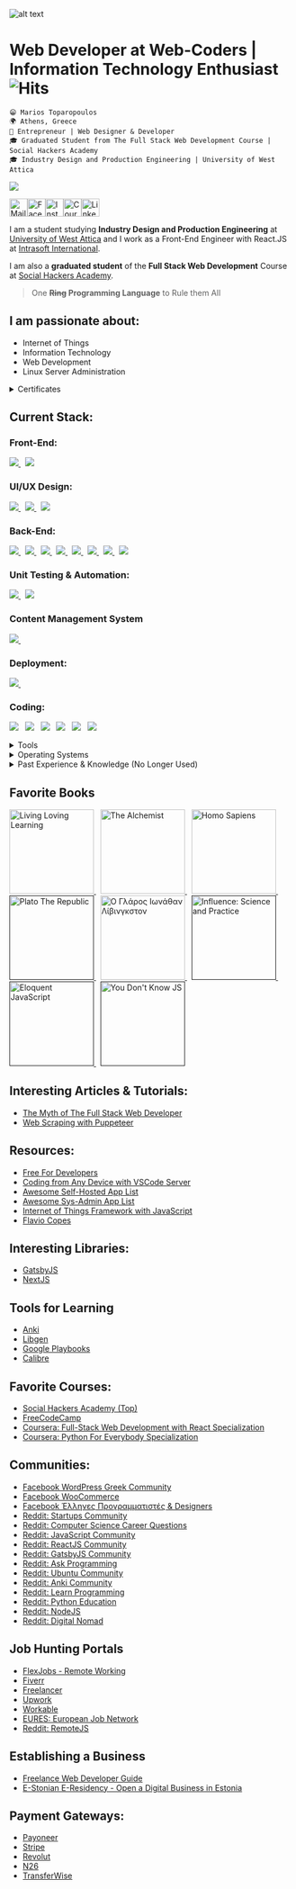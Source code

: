 ![alt text](https://raw.githubusercontent.com/mariosffx/mariosffx/master/header.png 'Header Image')

# Web Developer at Web-Coders | Information Technology Enthusiast ![Hits](https://hitcounter.pythonanywhere.com/count/tag.svg?url=https%3A%2F%2Fgithub.com%2Fmariosffx)

`😁 Marios Toparopoulos` <br />
`🌍 Athens, Greece` <br />
`💼 Entrepreneur | Web Designer & Developer` <br/>
`🎓 Graduated Student from The Full Stack Web Development Course | Social Hackers Academy` <br />
`🎓 Industry Design and Production Engineering | University of West Attica`<br />

<a href="https://github.com/mariosffx/mariosffx/blob/master/CV%20-%20Web%20Developer%20-%20Marios%20Toparopoulos.pdf"><img src="https://img.shields.io/badge/%F0%9F%94%BDDownload_My_CV-002366?style=for-the-badge"/></a>

<a href="mailto:marios@web-coders.net"><img src="https://github.com/mariosffx/mariosffx/raw/master/media/icons/mail.svg" height="32" alt="Mail"/></a><a href="https://www.facebook.com/mariosffx"><img src="https://github.com/mariosffx/mariosffx/raw/master/media/icons/fb.png" height="32" alt="Facebook"/></a><a href="https://www.instagram.com/mariosffx"><img src="https://github.com/mariosffx/mariosffx/raw/master/media/icons/ig.png" height="32" alt="Instagram"/></a><a href="https://www.coursera.org/user/7069f5c593dff14d164263d5bbe7949c"><img src="https://github.com/mariosffx/mariosffx/raw/master/media/icons/coursera.png" height="32" alt="Coursera"/><a href="https://www.linkedin.com/in/mariosffx"><img src="https://github.com/mariosffx/mariosffx/raw/master/media/icons/in.png" height="32" alt="LinkedIn"/></a>

I am a student studying **Industry Design and Production Engineering** at [University of West Attica](https://www.uniwa.gr) and I work as a Front-End Engineer with React.JS at <a href="https://www.intrasoft-intl.com" target="_blank">Intrasoft International</a>.

I am also a **graduated student** of the **Full Stack Web Development** Course at [Social Hackers Academy](https://www.socialhackersacademy.org).

<blockquote>
	One <s><b>Ring</s> Programming Language</b> to Rule them All
</blockquote>

## I am passionate about:

- Internet of Things
- Information Technology
- Web Development
- Linux Server Administration

<details>
	<summary>
		Certificates
	</summary>

<img src="https://github.com/mariosffx/mariosffx/raw/master/media/certs/CERTIFICATE_LANDING_PAGE_2QNEB2ZSWM79.jpeg" height="400" />
<img src="https://github.com/mariosffx/mariosffx/raw/master/media/certs/CERTIFICATE_LANDING_PAGE_4TEQWQJXR5GY.jpeg" height="400" />
<img src="https://github.com/mariosffx/mariosffx/raw/master/media/certs/CERTIFICATE_LANDING_PAGE_8F8VRN9GRQ7W.jpeg" height="400" /> 
<img src="https://github.com/mariosffx/mariosffx/raw/master/media/certs/CERTIFICATE_LANDING_PAGE_9DT7ZTWGTCJ4.jpeg" height="400" /> 
<img src="https://github.com/mariosffx/mariosffx/raw/master/media/certs/CERTIFICATE_LANDING_PAGE_9QX6634Q6S27.jpeg" height="400" />  
<img src="https://github.com/mariosffx/mariosffx/raw/master/media/certs/CERTIFICATE_LANDING_PAGE_648APMBH8NH3.jpeg" height="400" />  
<img src="https://github.com/mariosffx/mariosffx/raw/master/media/certs/CERTIFICATE_LANDING_PAGE_D82VV59GZPP2.jpeg" height="400" />  
<img src="https://github.com/mariosffx/mariosffx/raw/master/media/certs/CERTIFICATE_LANDING_PAGE_EW2G3Z77AVFN.jpeg" height="400" />  
<img src="https://github.com/mariosffx/mariosffx/raw/master/media/certs/CERTIFICATE_LANDING_PAGE_LHADZ5F7S8FB.jpeg" height="400" />  
<img src="https://github.com/mariosffx/mariosffx/raw/master/media/certs/CERTIFICATE_LANDING_PAGE_MG5MSAQFRPAJ.jpeg" height="400" />  
<img src="https://github.com/mariosffx/mariosffx/raw/master/media/certs/CERTIFICATE_LANDING_PAGE_SNFQQAU2CTCD.jpeg" height="400" />  
<img src="https://github.com/mariosffx/mariosffx/raw/master/media/certs/CERTIFICATE_LANDING_PAGE_UXET2TMKV36S.jpeg" height="400" />  
<img src="https://github.com/mariosffx/mariosffx/raw/master/media/certs/CERTIFICATE_LANDING_PAGE_W7H862NP3ZAP.jpeg" height="400" />  
<img src="https://github.com/mariosffx/mariosffx/raw/master/media/certs/CERTIFICATE_LANDING_PAGE_X7VEEFM6A7WH.jpeg" height="400" />  
<img src="https://github.com/mariosffx/mariosffx/raw/master/media/certs/CERTIFICATE_LANDING_PAGE_XVXDJB42HFBH.jpeg" height="400" />  
<img src="https://github.com/mariosffx/mariosffx/raw/master/media/certs/CERTIFICATE_LANDING_PAGE_YPHEDDT2XSWQ.jpeg" height="400" />  
<img src="https://github.com/mariosffx/mariosffx/raw/master/media/certs/eopep.jpg" height="400" />  
<img src="https://github.com/mariosffx/mariosffx/raw/master/media/certs/UC-R2RPWL2A.jpg" height="400" />  
<img src="https://github.com/mariosffx/mariosffx/raw/master/media/certs/vsues.jpg" height="400" /> 

</details>

## Current Stack:

### Front-End:

<a href="https://www.reactjs.org" target="_blank">
	<img src="https://img.shields.io/badge/ReactJS-★★★★★-41DFFF" />
</a> &nbsp;
<a href="https://nextjs.org/" target="_blank">
	<img src="https://img.shields.io/badge/Next.JS-★★★★★-000000" /> 
</a>

### UI/UX Design:


<a href="https://material-ui.org/" target="_blank">
	<img src="https://img.shields.io/static/v1?label=Material-UI&message=★★★★★&color=#00FF00" /> 
</a> &nbsp;

<a href="https://styled-components.com/" target="_blank">
	<img src="https://img.shields.io/static/v1?label=Styled-Components&message=★★★★★&color=#FF0000" /> 
</a> &nbsp;

<a href="https://storybook.js.org/" target="_blank">
	<img src="https://img.shields.io/badge/Storybook-%E2%98%85%E2%98%85%E2%98%85%E2%98%85%E2%98%85-FF00AA" /> 
</a>

### Back-End:

<a href="https://www.jestjs.io" target="_blank">
	<img src="https://img.shields.io/badge/NodeJS-%E2%98%85%E2%98%85%E2%98%85%E2%98%85%E2%98%85-00FF00" />
</a> &nbsp;
<a href="https://www.expressjs.com" target="_blank">
	<img src="https://img.shields.io/badge/ExpressJS-%E2%98%85%E2%98%85%E2%98%85%E2%98%85%E2%98%85-88FF88" />
</a> &nbsp;

<a href="https://www.gatsbyjs.com/docs/glossary/headless-wordpress/#:~:text=Headless%20WordPress%20is%20the%20practice,the%20frontend%20that%20displays%20it." target="_blank">
	<img src="https://img.shields.io/static/v1?label=Headless%20Wordpress&message=★★★★★&color=#202020" /> 
</a> &nbsp;
<a href="https://www.mysql.com" target="_blank">
	<img src="https://img.shields.io/badge/MySQL-%E2%98%85%E2%98%85%E2%98%85%E2%98%85%E2%98%85-F29111" />
</a> &nbsp;
<a href="https://www.mongodb.com" target="_blank">
	<img src="https://img.shields.io/badge/MongoDB-%E2%98%85%E2%98%85%E2%98%85%E2%98%85%E2%98%85-0000FF" />
</a> &nbsp;
<a href="https://www.sequelize.org" target="_blank">
	<img src="https://img.shields.io/badge/Sequelize%20ORM-%E2%98%85%E2%98%85%E2%98%85%E2%98%85%E2%98%85-FF0000" />
</a> &nbsp;
<a href="https://mongoosejs.com" target="_blank">
	<img src="https://img.shields.io/badge/Mongoose%20ODM-%E2%98%85%E2%98%85%E2%98%85%E2%98%85%E2%98%85-00FF00" />
</a> &nbsp;
<a href="https://mongoosejs.com" target="_blank">
	<img src="https://img.shields.io/badge/PassportJS-%E2%98%85%E2%98%85%E2%98%85%E2%98%85%E2%98%85-1A1A1A" />
</a>

### Unit Testing & Automation:

<a href="https://www.jestjs.org" target="_blank">
	<img src="https://img.shields.io/static/v1?label=JestJS&message=★★★★★&color=#0000FF" />
</a> &nbsp;
<a href="https://pptr.dev/" target="_blank">
	<img src="https://img.shields.io/badge/PuppeteerJS-%E2%98%85%E2%98%85%E2%98%85%E2%98%85%E2%98%85-FF00AA" /> 
</a>

### Content Management System

<a href="https://www.wordpress.org" target="_blank">
	<img src="https://img.shields.io/badge/Wordpress-%E2%98%85%E2%98%85%E2%98%85%E2%98%85%E2%98%85-000000" />
</a> &nbsp;

### Deployment:

<a href="https://www.docker.com" target="_blank">
	<img src="https://img.shields.io/badge/Docker-%E2%98%85%E2%98%85%E2%98%85%E2%98%85%E2%98%85-FFFF00" />
</a> &nbsp;

### Coding:

<img src="https://img.shields.io/badge/HTML5-ff7851" /> &nbsp; <img src="https://img.shields.io/badge/Markdown-ffffff" /> &nbsp; <img src="https://img.shields.io/badge/CSS3-44b2fb" /> &nbsp; <img src="https://img.shields.io/badge/TypeScript-important" /> &nbsp; <img src="https://img.shields.io/badge/SQL-FF0000" /> &nbsp; <img src="https://img.shields.io/badge/NoSQL-00FF00" />

<details>
	<summary>Tools</summary>
	<ul>
		<li>Adobe Illustrator</li>
		<li>Adobe Photoshop</li>
		<li>Adobe XD</li>
		<li>Adruino</li>
		<li>AutoCAD</li>
		<li>Filezilla</li>
		<li>Linux Subsystem for Windows</li>
		<li>Notepad++</li>
		<li>Visual Studio Code</li>
		<li>WebStorm</li>
		<li>WinSCP</li>
	</ul>
</details>

<details>
	<summary>Operating Systems</summary>
	<ul>
		<li>Ubuntu Server 20.04</li>
		<li>Windows 10</li>
	</ul>
</details>

<details>
	<summary>Past Experience & Knowledge (No Longer Used)</summary>
	<ul>
		<li>Pyton, Python Flask, BeautifulSoup 4</li>
		<li>C & C++</li>
		<li>Bootstrap 3/4</li>
		<li>jQuery</li>
		<li>OpenCart</li>
		<li>Joomla</li>
		<li>Magento</li>
	</ul>
</details>

## Favorite Books

<a href="https://www.goodreads.com/book/show/225546.Living_Loving_Learning" target="_blank">
	<img src="https://github.com/mariosffx/mariosffx/raw/master/media/books/live_love_learn.jpg" height="150" alt="Living Loving Learning"/> 
</a> &nbsp;
<a href="https://www.goodreads.com/book/show/18144590-the-alchemist" target="_blank">
	<img src="https://github.com/mariosffx/mariosffx/raw/master/media/books/the_alchemist.jpg" height="150" alt="The Alchemist"/>
</a> &nbsp;
<a href="https://www.goodreads.com/book/show/23692271-sapiens" target="_blank">
	<img src="https://github.com/mariosffx/mariosffx/raw/master/media/books/homo-sapiens.jpg" height="150" alt="Homo Sapiens"/> 
</a> &nbsp; 
<a href="" target="_blank">
	<img src="https://github.com/mariosffx/mariosffx/raw/master/media/books/plato.jpg" height="150" alt="Plato The Republic"/>
</a> &nbsp; 
<a href="https://www.goodreads.com/book/show/71728.Jonathan_Livingston_Seagull" target="_blank">
	<img src="https://github.com/mariosffx/mariosffx/raw/master/media/books/glaros.jpg" height="150" alt="Ο Γλάρος Ιωνάθαν Λίβινγκστον"/>
</a> &nbsp; 
<a href="" target="_blank">
	<img src="https://github.com/mariosffx/mariosffx/raw/master/media/books/influence.jpg" height="150" alt="Influence: Science and Practice"/> 
</a> &nbsp; 
<a href="" target="_blank">
	<img src="https://github.com/mariosffx/mariosffx/raw/master/media/books/eloquent.jpg" height="150" alt="Eloquent JavaScript"/>
</a> &nbsp;
<a href="" target="_blank">
	<img src="https://github.com/mariosffx/mariosffx/raw/master/media/books/you_dont_know_js.jpg" height="150" alt="You Don't Know JS"/>
</a>

## Interesting Articles & Tutorials:

- [The Myth of The Full Stack Web Developer](https://worthwhile.com/insights/2019/09/05/myth-full-stack-developer/#:~:text=Glassdoor%20job%20postings.-,In%20theory%2C%20a%20full%2Dstack%20developer%20sounds%20like%20a%20great,servers%2C%20DevOps%2C%20and%20more)
- [Web Scraping with Puppeteer](https://www.digitalocean.com/community/tutorials/how-to-scrape-a-website-using-node-js-and-puppeteer)

## Resources:

- [Free For Developers](https://github.com/ripienaar/free-for-dev)
- [Coding from Any Device with VSCode Server](https://www.youtube.com/watch?v=UFxVvrrufsA&feature=emb_logo)
- [Awesome Self-Hosted App List](https://github.com/awesome-selfhosted/awesome-selfhosted)
- [Awesome Sys-Admin App List](https://github.com/n1trux/awesome-sysadmin)
- [Internet of Things Framework with JavaScript](https://iotjs.net/)
- [Flavio Copes](https://flaviocopes.com/)

## Interesting Libraries:

- [GatsbyJS](https://www.gatsbyjs.com)
- [NextJS](https://nextjs.org/)

## Tools for Learning

- [Anki](https://ankiweb.net/about)
- [Libgen](https://www.libgen.is/)
- [Google Playbooks](https://play.google.com/books)
- [Calibre](https://calibre-ebook.com/)

## Favorite Courses:

- [Social Hackers Academy (Top)](https://www.socialhackersacademy.org)
- [FreeCodeCamp](https://www.freecodecamp.com)
- [Coursera: Full-Stack Web Development with React Specialization](https://www.coursera.org/specializations/full-stack-react)
- [Coursera: Python For Everybody Specialization](https://www.coursera.org/specializations/python?)

## Communities:

- [Facebook WordPress Greek Community](https://www.facebook.com/groups/WordPressGreekCommunity/)
- [Facebook WooCommerce](https://www.facebook.com/groups/advanced.woocommerce/)
- [Facebook Έλληνες Προγραμματιστές & Designers](https://www.facebook.com/groups/greek.developers/)
- [Reddit: Startups Community](https://www.reddit.com/r/startups/)
- [Reddit: Computer Science Career Questions](https://www.reddit.com/r/cscareerquestions/)
- [Reddit: JavaScript Community](https://www.reddit.com/r/javascript/)
- [Reddit: ReactJS Community](https://www.reddit.com/r/reactjs/)
- [Reddit: GatsbyJS Community](https://www.reddit.com/r/gatsbyjs/)
- [Reddit: Ask Programming](https://www.reddit.com/r/AskProgramming/)
- [Reddit: Ubuntu Community](https://www.reddit.com/r/reactjs/)
- [Reddit: Anki Community](https://www.reddit.com/r/Anki/)
- [Reddit: Learn Programming](https://www.reddit.com/r/learnprogramming/)
- [Reddit: Python Education](https://www.reddit.com/r/learnpython/)
- [Reddit: NodeJS](https://www.reddit.com/r/node/)
- [Reddit: Digital Nomad](https://www.reddit.com/r/digitalnomad/)

## Job Hunting Portals

- [FlexJobs - Remote Working](https://www.flexjobs.com/)
- [Fiverr](https://www.fiverr.com/)
- [Freelancer](https://freelancer.com)
- [Upwork](https://www.upwork.com/)
- [Workable](https://www.workable.com/)
- [EURES: European Job Network](https://ec.europa.eu/eures/public/language-selection)
- [Reddit: RemoteJS](https://www.reddit.com/r/remotejs)

## Establishing a Business

- [Freelance Web Developer Guide](https://www.freecodecamp.org/news/freelance-web-developer-guide/)
- [E-Stonian E-Residency - Open a Digital Business in Estonia](https://e-resident.gov.ee/)

## Payment Gateways:

- [Payoneer](https://www.payoneer.com/)
- [Stripe](https://stripe.com/en-gr)
- [Revolut](https://www.revolut.com/en-GR)
- [N26](https://n26.com/en-eu)
- [TransferWise](https://transferwise.com/)
